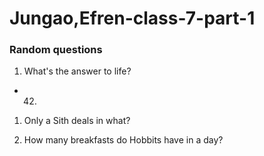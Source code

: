 # Jungao,Efren-class-7-part-1
### Random questions

1. What's the answer to life?
* 42.

1. Only a Sith deals in what?

1. How many breakfasts do Hobbits have in a day?